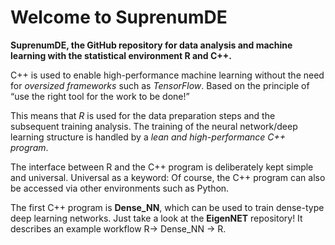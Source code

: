 # Welcome to SuprenumDE

**SuprenumDE, the GitHub repository for data analysis and machine learning with the statistical environment  R and C++.**

C++ is used to enable high-performance machine learning without the need for *oversized frameworks* such as *TensorFlow*. Based on the principle of “use the right tool for the work to be done!”

This means that *R* is used for the data preparation steps and the subsequent training analysis. The training of the neural network/deep learning structure is handled by a *lean and high-performance C++ program*.

The interface between R and the C++ program is deliberately kept simple and universal. Universal as a keyword: Of course, the C++ program can also be accessed via other environments such as Python. 

The first C++ program is **Dense_NN**, which can be used to train dense-type deep learning networks. Just take a look at the **EigenNET** repository! It describes an example workflow R-> Dense_NN -> R.

